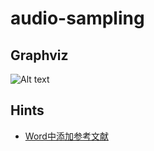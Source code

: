 # audio-sampling
## Graphviz
![Alt text](https://g.gravizo.com/source/svg?https://raw.githubusercontent.com/xahhy/audio-sampling/master/audio.dot)

## Hints
- [Word中添加参考文献](http://www.sohu.com/a/220609280_797326)
